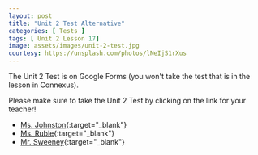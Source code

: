 ```yaml
---
layout: post
title: "Unit 2 Test Alternative"
categories: [ Tests ]
tags: [ Unit 2 Lesson 17]
image: assets/images/unit-2-test.jpg
courtesy: https://unsplash.com/photos/lNeIjS1rXus
---
```


The Unit 2 Test is on Google Forms (you won't take the test that is in the lesson in Connexus). 

Please make sure to take the Unit 2 Test by clicking on the link for your teacher!

* [Ms. Johnston](https://docs.google.com/forms/d/e/1FAIpQLSfAfbU5c2iYW7QwNpA9NQjv4mqcioHgGD6nvlJfZ1xvTpSKXg/viewform?usp=sf_link){:target="_blank"}
* [Ms. Ruble](https://forms.gle/rXNv84eiTyyWuGhGA){:target="_blank"}
* [Mr. Sweeney](https://docs.google.com/forms/d/e/1FAIpQLSeSOPLZRgKbuwvexrcHR1FdUO9rGbZ0f7HXRGTOZg7rAByuMQ/viewform?usp=sf_link){:target="_blank"}

